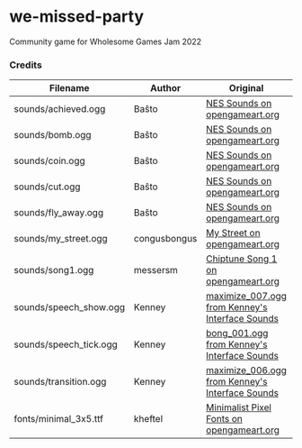 # we-missed-party

Community game for Wholesome Games Jam 2022


### Credits
| Filename | Author | Original | License |
| --- | --- | --- | --- |
| sounds/achieved.ogg | Baŝto | [NES Sounds on opengameart.org](https://opengameart.org/content/nes-sounds) | CC0 |
| sounds/bomb.ogg | Baŝto | [NES Sounds on opengameart.org](https://opengameart.org/content/nes-sounds) | CC0 |
| sounds/coin.ogg | Baŝto | [NES Sounds on opengameart.org](https://opengameart.org/content/nes-sounds) | CC0 |
| sounds/cut.ogg | Baŝto | [NES Sounds on opengameart.org](https://opengameart.org/content/nes-sounds) | CC0 |
| sounds/fly_away.ogg | Baŝto | [NES Sounds on opengameart.org](https://opengameart.org/content/nes-sounds) | CC0 |
| sounds/my_street.ogg | congusbongus | [My Street on opengameart.org](https://opengameart.org/content/my-street) | CC0 |
| sounds/song1.ogg | messersm | [Chiptune Song 1 on opengameart.org](https://opengameart.org/content/chiptune-song-1) | CC0 |
| sounds/speech_show.ogg | Kenney | [maximize_007.ogg from Kenney's Interface Sounds](https://www.kenney.nl/assets/interface-sounds) | CC0 |
| sounds/speech_tick.ogg | Kenney | [bong_001.ogg from Kenney's Interface Sounds](https://www.kenney.nl/assets/interface-sounds) | CC0 |
| sounds/transition.ogg | Kenney | [maximize_006.ogg from Kenney's Interface Sounds](https://www.kenney.nl/assets/interface-sounds) | CC0 |
| fonts/minimal_3x5.ttf | kheftel | [Minimalist Pixel Fonts on opengameart.org](https://opengameart.org/content/minimalist-pixel-fonts)	| CC0 |

